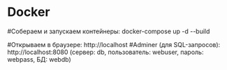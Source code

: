 # Docker

#Собераем и запускаем контейнеры:
docker-compose up -d --build

#Открываем в браузере:
http://localhost
#Adminer (для SQL-запросов): http://localhost:8080 (сервер: db, пользователь: webuser, пароль: webpass, БД: webdb)

